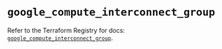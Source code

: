 # `google_compute_interconnect_group`

Refer to the Terraform Registry for docs: [`google_compute_interconnect_group`](https://registry.terraform.io/providers/hashicorp/google-beta/6.44.0/docs/resources/google_compute_interconnect_group).
